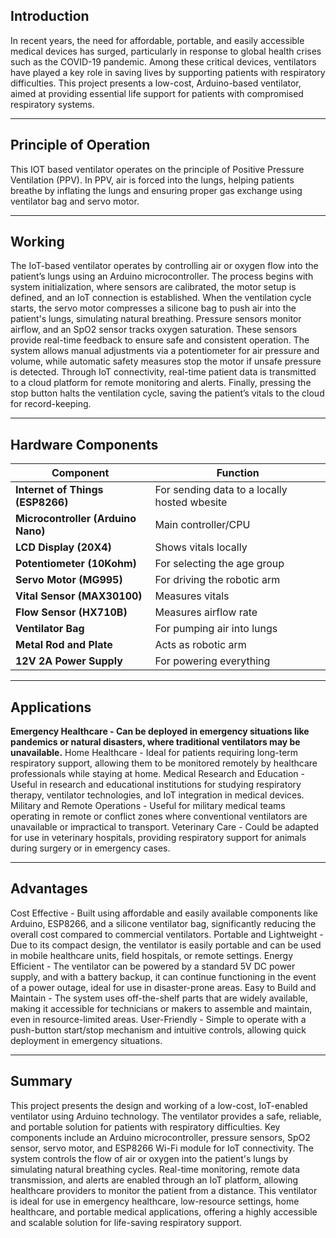 ## Introduction
In recent years, the need for affordable, portable, and easily accessible medical devices has surged, particularly in response to global health crises such as the COVID-19 pandemic. Among these critical devices, ventilators have played a key role in saving lives by supporting patients with respiratory difficulties. This project presents a low-cost, Arduino-based ventilator, aimed at providing essential life support for patients with compromised respiratory systems.


---

## Principle of Operation
This IOT based ventilator operates on the principle of Positive Pressure Ventilation (PPV). In PPV, air is forced into the lungs, helping patients breathe by inflating the lungs and ensuring proper gas exchange using ventilator bag and servo motor.


---


## Working
The IoT-based ventilator operates by controlling air or oxygen flow into the patient’s lungs using an Arduino microcontroller. The process begins with system initialization, where sensors are calibrated, the motor setup is defined, and an IoT connection is established.
When the ventilation cycle starts, the servo motor compresses a silicone bag to push air into the patient's lungs, simulating natural breathing. Pressure sensors monitor airflow, and an SpO2 sensor tracks oxygen saturation. These sensors provide real-time feedback to ensure safe and consistent operation.
The system allows manual adjustments via a potentiometer for air pressure and volume, while automatic safety measures stop the motor if unsafe pressure is detected. Through IoT connectivity, real-time patient data is transmitted to a cloud platform for remote monitoring and alerts.
Finally, pressing the stop button halts the ventilation cycle, saving the patient’s vitals to the cloud for record-keeping.


---


## Hardware Components
| Component | Function |
|------------|-----------|
| **Internet of Things (ESP8266)** | For sending data to a locally hosted wbesite |
| **Microcontroller (Arduino Nano)** | Main controller/CPU |
| **LCD Display (20X4)** | Shows vitals locally |
| **Potentiometer (10Kohm)** | For selecting the age group |
| **Servo Motor (MG995)** | For driving the robotic arm |
| **Vital Sensor (MAX30100)** | Measures vitals |
| **Flow Sensor (HX710B)** | Measures airflow rate |
| **Ventilator Bag** | For pumping air into lungs |
| **Metal Rod and Plate** | Acts as robotic arm |
| **12V 2A Power Supply** | For powering everything |


---


## Applications
**Emergency Healthcare - Can be deployed in emergency situations like pandemics or natural disasters, where traditional ventilators may be unavailable.**
Home Healthcare - Ideal for patients requiring long-term respiratory support, allowing them to be monitored remotely by healthcare professionals while staying at home.
Medical Research and Education - Useful in research and educational institutions for studying respiratory therapy, ventilator technologies, and IoT integration in medical devices.
Military and Remote Operations - Useful for military medical teams operating in remote or conflict zones where conventional ventilators are unavailable or impractical to transport.
Veterinary Care - Could be adapted for use in veterinary hospitals, providing respiratory support for animals during surgery or in emergency cases.


---


## Advantages
Cost Effective - Built using affordable and easily available components like Arduino, ESP8266, and a silicone ventilator bag, significantly reducing the overall cost compared to commercial ventilators.
Portable and Lightweight - Due to its compact design, the ventilator is easily portable and can be used in mobile healthcare units, field hospitals, or remote settings.
Energy Efficient - The ventilator can be powered by a standard 5V DC power supply, and with a battery backup, it can continue functioning in the event of a power outage, ideal for use in disaster-prone areas.
Easy to Build and Maintain - The system uses off-the-shelf parts that are widely available, making it accessible for technicians or makers to assemble and maintain, even in resource-limited areas.
User-Friendly - Simple to operate with a push-button start/stop mechanism and intuitive controls, allowing quick deployment in emergency situations.


---


## Summary
This project presents the design and working of a low-cost, IoT-enabled ventilator using Arduino technology. The ventilator provides a safe, reliable, and portable solution for patients with respiratory difficulties. Key components include an Arduino microcontroller, pressure sensors, SpO2 sensor, servo motor, and ESP8266 Wi-Fi module for IoT connectivity.
The system controls the flow of air or oxygen into the patient's lungs by simulating natural breathing cycles. Real-time monitoring, remote data transmission, and alerts are enabled through an IoT platform, allowing healthcare providers to monitor the patient from a distance.
This ventilator is ideal for use in emergency healthcare, low-resource settings, home healthcare, and portable medical applications, offering a highly accessible and scalable solution for life-saving respiratory support.





